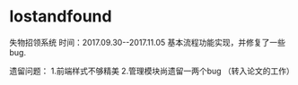 # lostandfound
失物招领系统
时间：2017.09.30--2017.11.05
基本流程功能实现，并修复了一些bug.

遗留问题：
    1.前端样式不够精美
    2.管理模块尚遗留一两个bug （转入论文的工作）

